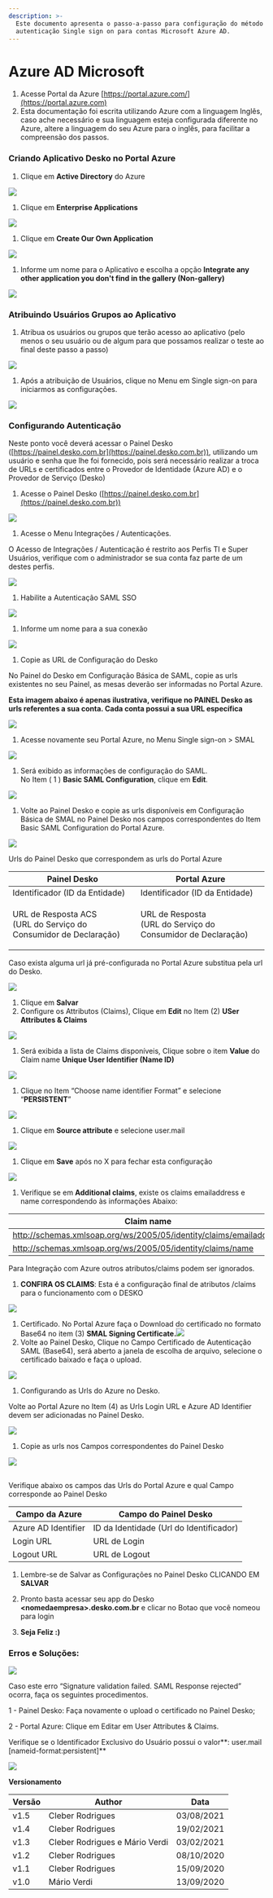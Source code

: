 ```yaml
---
description: >-
  Este documento apresenta o passo-a-passo para configuração do método de
  autenticação Single sign on para contas Microsoft Azure AD.
---
```


# Azure AD Microsoft

1. Acesse Portal da Azure [https://portal.azure.com/](https://portal.azure.com)
2. Esta documentação foi escrita utilizando Azure com a linguagem Inglês, caso ache necessário e sua linguagem esteja configurada diferente no Azure, altere a linguagem do seu Azure para o inglês, para facilitar a compreensão dos passos.

### Criando Aplicativo Desko no Portal Azure

1. Clique em **Active Directory** do Azure

![](../.gitbook/assets/2.png)

1. Clique em **Enterprise Applications**

![](../.gitbook/assets/3.png)

1. Clique em **Create Our Own Application**

![](../.gitbook/assets/4.png)

1. Informe um nome para o Aplicativo e escolha a opção **Integrate any other application you don't find in the gallery (Non-gallery)**

![](../.gitbook/assets/5.png)

### Atribuindo Usuários Grupos ao Aplicativo

1. Atribua os usuários ou grupos que terão acesso ao aplicativo (pelo menos o seu usuário ou de algum para que possamos realizar o teste ao final deste passo a passo)

![](../.gitbook/assets/6.png)

1. Após a atribuição de Usuários, clique no Menu em Single sign-on para iniciarmos as configurações.

![](../.gitbook/assets/7.png)

### Configurando Autenticação

Neste ponto você deverá acessar o Painel Desko ([https://painel.desko.com.br](https://painel.desko.com.br)), utilizando um usuário e senha que lhe foi fornecido, pois será necessário realizar a troca de URLs e certificados entre o Provedor de Identidade (Azure AD) e o Provedor de Serviço (Desko)

1. Acesse o Painel Desko ([https://painel.desko.com.br](https://painel.desko.com.br))

![](../.gitbook/assets/8.png)

1. Acesse o Menu Integrações / Autenticações.

O Acesso de Integrações / Autenticação é restrito aos Perfis TI e Super Usuários, verifique com o administrador se sua conta faz parte de um destes perfis.

![](../.gitbook/assets/9.png)

1. Habilite a Autenticação SAML SSO

![](../.gitbook/assets/10.png)

1. Informe um nome para a sua conexão

![](../.gitbook/assets/11.png)

1. Copie as URL de Configuração do Desko

No Painel do Desko em Configuração Básica de SAML, copie as urls existentes no seu Painel, as mesas deverão ser informadas no Portal Azure.

**Esta imagem abaixo é apenas ilustrativa, verifique no PAINEL Desko as urls referentes a sua conta. Cada conta possui a sua URL específica**

 

![](../.gitbook/assets/12.png)

1. Acesse novamente seu Portal Azure, no Menu Single sign-on > SMAL

![](../.gitbook/assets/13.png)

1. Será exibido as informações de configuração do SAML.\
   No Item ( 1 ) **Basic SAML Configuration**, clique em **Edit**.

![](../.gitbook/assets/14.png)

1. Volte ao Painel Desko e copie as urls disponíveis em Configuração Básica de SMAL no Painel Desko nos campos correspondentes do Item Basic SAML Configuration do Portal Azure.

![](../.gitbook/assets/15.jpeg)

Urls do Painel Desko que correspondem as urls do Portal Azure

| **Painel Desko**                                                           | **Portal Azure**                                                       |
| -------------------------------------------------------------------------- | ---------------------------------------------------------------------- |
| Identificador (ID da Entidade)                                             | Identificador (ID da Entidade)                                         |
| <p>URL de Resposta ACS<br>(URL do Serviço do Consumidor de Declaração)</p> | <p>URL de Resposta<br>(URL do Serviço do Consumidor de Declaração)</p> |

Caso exista alguma url já pré-configurada no Portal Azure substitua pela url do Desko.

![](../.gitbook/assets/16.png)

1. Clique em **Salvar**
2. Configure os Attributos (Claims), Clique em **Edit** no Item (2) **USer Attributes & Claims**

![](../.gitbook/assets/17.png)

1. Será exibida a lista de Claims disponíveis, Clique sobre o item **Value** do Claim name **Unique User Identifier (Name ID)**

![](../.gitbook/assets/18.png)

1. Clique no Item “Choose name identifier Format” e selecione “**PERSISTENT**”

![](../.gitbook/assets/19.png)

1. Clique em **Source attribute** e selecione user.mail

![](../.gitbook/assets/20.png)

1. Clique em **Save** após no X para fechar esta configuração

![](../.gitbook/assets/21.png)

1. Verifique se em **Additional claims**, existe os claims emailaddress e name correspondendo às informações Abaixo:

| **Claim name**                                                     | **Value**        |
| ------------------------------------------------------------------ | ---------------- |
| http://schemas.xmlsoap.org/ws/2005/05/identity/claims/emailaddress | user.mail        |
| http://schemas.xmlsoap.org/ws/2005/05/identity/claims/name         | user.displayname |

Para Integração com Azure outros atributos/claims podem ser ignorados.

1. **CONFIRA OS CLAIMS**: Esta é a configuração final de atributos /claims para o funcionamento com o DESKO

![](../.gitbook/assets/22.png)

1. Certificado. No Portal Azure faça o Download do certificado no formato Base64 no item (3) **SMAL Signing Certificate.**![](../.gitbook/assets/23.png)
2. Volte ao Painel Desko, Clique no Campo Certificado de Autenticação SAML (Base64), será aberto a janela de escolha de arquivo, selecione o certificado baixado e faça o upload.

![](../.gitbook/assets/24.png)

1. Configurando as Urls do Azure no Desko.

Volte ao Portal Azure no Item (4) as Urls Login URL e Azure AD Identifier devem ser adicionadas no Painel Desko.

![](../.gitbook/assets/25.png)

1. Copie as urls nos Campos correspondentes do Painel Desko

![](../.gitbook/assets/26.png)

##

Verifique abaixo os campos das Urls do Portal Azure e qual Campo corresponde ao Painel Desko

| **Campo da Azure**  | **Campo do Painel Desko**               |
| ------------------- | --------------------------------------- |
| Azure AD Identifier | ID da Identidade (Url do Identificador) |
| Login URL           | URL de Login                            |
| Logout URL          | URL de Logout                           |

1. Lembre-se de Salvar as Configurações no Painel Desko CLICANDO EM **SALVAR**
2. Pronto basta acessar seu app do Desko **\<nomedaempresa>.desko.com.br** e clicar no Botao que você nomeou para login



1. **Seja Feliz :)**

### Erros e Soluções:

![](../.gitbook/assets/27.png)

Caso este erro “Signature validation failed. SAML Response rejected” ocorra, faça os seguintes procedimentos.

1 - Painel Desko: Faça novamente o upload o certificado no Painel Desko;

2 - Portal Azure: Clique em Editar em User Attributes & Claims.

Verifique se o Identificador Exclusivo do Usuário possui o valor**: user.mail \[nameid-format:persistent]**

![](../.gitbook/assets/28.png)

**Versionamento**

| **Versão** | **Author**                     | **Data**   |
| ---------- | ------------------------------ | ---------- |
| v1.5       | Cleber Rodrigues               | 03/08/2021 |
| v1.4       | Cleber Rodrigues               | 19/02/2021 |
| v1.3       | Cleber Rodrigues e Mário Verdi | 03/02/2021 |
| v1.2       | Cleber Rodrigues               | 08/10/2020 |
| v1.1       | Cleber Rodrigues               | 15/09/2020 |
| v1.0       | Mário Verdi                    | 13/09/2020 |
